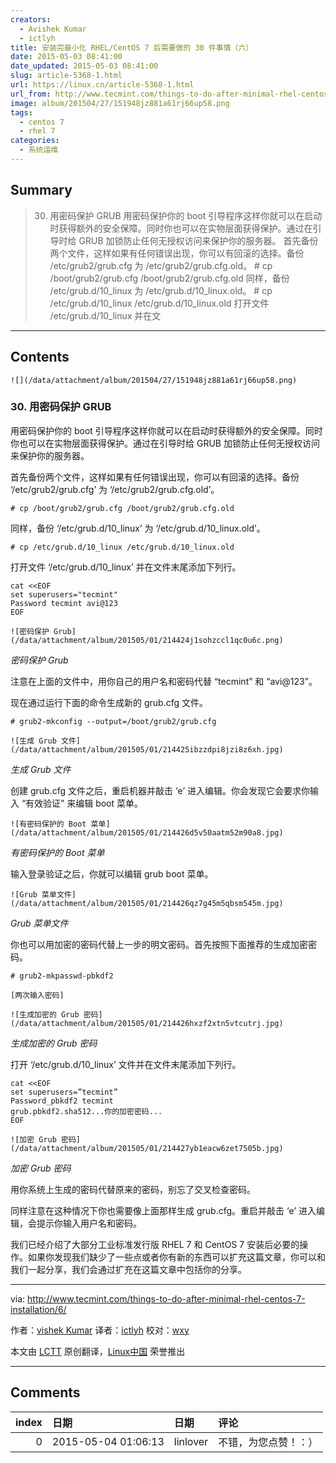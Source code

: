 ```yaml
---
creators:
  - Avishek Kumar
  - ictlyh
title: 安装完最小化 RHEL/CentOS 7 后需要做的 30 件事情（六）
date: 2015-05-03 08:41:00
date_updated: 2015-05-03 08:41:00
slug: article-5368-1.html
url: https://linux.cn/article-5368-1.html
url_from: http://www.tecmint.com/things-to-do-after-minimal-rhel-centos-7-installation/6/
image: album/201504/27/151948jz881a61rj66up58.png
tags:
  - centos 7
  - rhel 7
categories:
  - 系统运维
---
```


## Summary

> 30. 用密码保护 GRUB 用密码保护你的 boot 引导程序这样你就可以在启动时获得额外的安全保障。同时你也可以在实物层面获得保护。通过在引导时给 GRUB 加锁防止任何无授权访问来保护你的服务器。 首先备份两个文件，这样如果有任何错误出现，你可以有回滚的选择。备份 /etc/grub2/grub.cfg 为 /etc/grub2/grub.cfg.old。 # cp /boot/grub2/grub.cfg /boot/grub2/grub.cfg.old  同样，备份 /etc/grub.d/10_linux 为 /etc/grub.d/10_linux.old。 # cp /etc/grub.d/10_linux /etc/grub.d/10_linux.old  打开文件 /etc/grub.d/10_linux 并在文

***

<!-- more -->

## Contents

`![](/data/attachment/album/201504/27/151948jz881a61rj66up58.png)`

### 30. 用密码保护 GRUB

用密码保护你的 boot 引导程序这样你就可以在启动时获得额外的安全保障。同时你也可以在实物层面获得保护。通过在引导时给 GRUB 加锁防止任何无授权访问来保护你的服务器。

首先备份两个文件，这样如果有任何错误出现，你可以有回滚的选择。备份 ‘/etc/grub2/grub.cfg’ 为 ‘/etc/grub2/grub.cfg.old’。

```shell
# cp /boot/grub2/grub.cfg /boot/grub2/grub.cfg.old
```

同样，备份 ‘/etc/grub.d/10\_linux’ 为 ‘/etc/grub.d/10\_linux.old’。

```shell
# cp /etc/grub.d/10_linux /etc/grub.d/10_linux.old
```

打开文件 ‘/etc/grub.d/10\_linux’ 并在文件末尾添加下列行。

```shell
cat <<EOF
set superusers="tecmint"
Password tecmint avi@123
EOF
```

`![密码保护 Grub](/data/attachment/album/201505/01/214424j1sohzccl1qc0u6c.png)`

*密码保护 Grub*

注意在上面的文件中，用你自己的用户名和密码代替 “tecmint” 和 “avi@123”。

现在通过运行下面的命令生成新的 grub.cfg 文件。

```shell
# grub2-mkconfig --output=/boot/grub2/grub.cfg
```

`![生成 Grub 文件](/data/attachment/album/201505/01/214425ibzzdpi8jzi8z6xh.jpg)`

*生成 Grub 文件*

创建 grub.cfg 文件之后，重启机器并敲击 ‘e’ 进入编辑。你会发现它会要求你输入 “有效验证” 来编辑 boot 菜单。

`![有密码保护的 Boot 菜单](/data/attachment/album/201505/01/214426d5v50aatm52m90a8.jpg)`

*有密码保护的 Boot 菜单*

输入登录验证之后，你就可以编辑 grub boot 菜单。

`![Grub 菜单文件](/data/attachment/album/201505/01/214426qz7g45m5qbsm545m.jpg)`

*Grub 菜单文件*

你也可以用加密的密码代替上一步的明文密码。首先按照下面推荐的生成加密密码。

```shell
# grub2-mkpasswd-pbkdf2

[两次输入密码]
```

`![生成加密的 Grub 密码](/data/attachment/album/201505/01/214426hxzf2xtn5vtcutrj.jpg)`

*生成加密的 Grub 密码*

打开 ‘/etc/grub.d/10\_linux’ 文件并在文件末尾添加下列行。

```shell
cat <<EOF
set superusers=”tecmint”
Password_pbkdf2 tecmint
grub.pbkdf2.sha512...你的加密密码...
EOF
```

`![加密 Grub 密码](/data/attachment/album/201505/01/214427yb1eacw6zet7505b.jpg)`

*加密 Grub 密码*

用你系统上生成的密码代替原来的密码，别忘了交叉检查密码。

同样注意在这种情况下你也需要像上面那样生成 grub.cfg。重启并敲击 ‘e’ 进入编辑，会提示你输入用户名和密码。

我们已经介绍了大部分工业标准发行版 RHEL 7 和 CentOS 7 安装后必要的操作。如果你发现我们缺少了一些点或者你有新的东西可以扩充这篇文章，你可以和我们一起分享，我们会通过扩充在这篇文章中包括你的分享。

---

via: <http://www.tecmint.com/things-to-do-after-minimal-rhel-centos-7-installation/6/>

作者：[vishek Kumar](http://www.tecmint.com/author/avishek/) 译者：[ictlyh](https://github.com/ictlyh) 校对：[wxy](https://github.com/wxy)

本文由 [LCTT](https://github.com/LCTT/TranslateProject) 原创翻译，[Linux中国](https://linux.cn/) 荣誉推出

***

## Comments

|   index | 日期                | 日期     | 评论                 |
|--------:|:--------------------|:---------|:---------------------|
|       0 | 2015-05-04 01:06:13 | linlover | 不错，为您点赞！：） |
